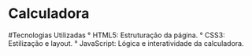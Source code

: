 ﻿# Calculadora
#Tecnologias Utilizadas
° HTML5: Estruturação da página.
° CSS3: Estilização e layout.
° JavaScript: Lógica e interatividade da calculadora.
